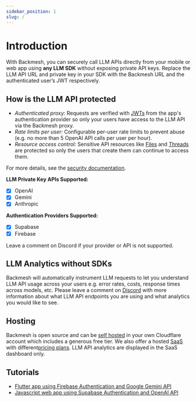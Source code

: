 ```yaml
---
sidebar_position: 1
slug: /
---
```


# Introduction

With Backmesh, you can securely call LLM APIs directly from your mobile or web app using **any LLM SDK** without exposing private API keys. Replace the LLM API URL and private key in your SDK with the Backmesh URL and the authenticated user’s JWT respectively.

## How is the LLM API protected

- *Authenticated proxy:* Requests are verified with [JWTs](https://firebase.google.com/docs/auth/admin/verify-id-tokens) from the app's authentication provider so only your users have access to the LLM API via the Backmesh proxy.
- *Rate limits per user:* Configurable per-user rate limits to prevent abuse (e.g. no more than 5 OpenAI API calls per user per hour).
- *Resource access control:* Sensitive API resources like [Files](https://platform.openai.com/docs/api-reference/files) and [Threads](https://platform.openai.com/docs/api-reference/threads) are protected so only the users that create them can continue to access them.

For more details, see the [security documentation](/docs/security).

**LLM Private Key APIs Supported:**

- [x] OpenAI
- [x] Gemini
- [x] Anthropic

**Authentication Providers Supported:**

- [x] Supabase
- [x] Firebase

Leave a comment on Discord if your provider or API is not supported.

## LLM Analytics without SDKs

Backmesh will automatically instrument LLM requests to let you understand LLM API usage across your users e.g. error rates, costs, response times across models, etc. Please leave a comment on [Discord](https://discord.backmesh.com) with more information about what LLM API endpoints you are using and what analytics you would like to see.

## Hosting

Backmesh is open source and can be [self hosted](/docs/selfhost) in your own Cloudflare account which includes a generous free tier. We also offer a hosted [SaaS](https://app.backmesh.com) with different[pricing plans](https://backmesh.com/pricing/). LLM API analytics are displayed in the SaaS dashboard only.

## Tutorials

- [Flutter app using Firebase Authentication and Google Gemini API](/docs/firebase)
- [Javascript web app using Supabase Authentication and OpenAI API](/docs/supabase)
